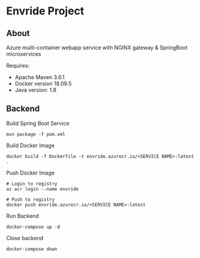 # Envride Project

## About
Azure multi-container webapp service with NGINX gateway & SpringBoot microservices

Requires:
* Apache Maven 3.6.1
* Docker version 18.09.5
* Java version: 1.8

## Backend

Build Spring Boot Service
```
mvn package -f pom.xml
```
Build Docker Image
```
docker build -f Dockerfile -t envride.azurecr.io/<SERVICE NAME>:latest .
```
Push Docker Image
```
# Login to registry
az acr login --name envride 

# Push to registry
docker push envride.azurecr.io/<SERVICE NAME>:latest
```

Run Backend
```
docker-compose up -d
```

Close backend
```
docker-compose down
```